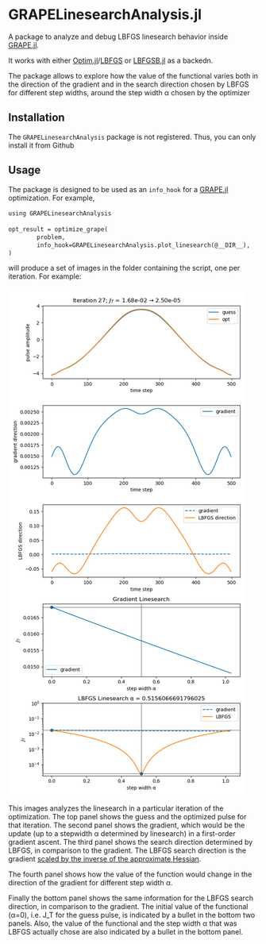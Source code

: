 # GRAPELinesearchAnalysis.jl

A package to analyze and debug LBFGS linesearch behavior inside [GRAPE.jl](https://github.com/JuliaQuantumControl/GRAPE.jl).

It works with either [Optim.jl](https://github.com/JuliaNLSolvers/Optim.jl)/[LBFGS](https://julianlsolvers.github.io/Optim.jl/stable/#algo/lbfgs/) or [LBFGSB.jl](https://github.com/Gnimuc/LBFGSB.jl) as a backedn.

The package allows to explore how the value of the functional varies both in the direction of the gradient and in the search direction chosen by LBFGS for different step widths, around the step width α chosen by the optimizer

## Installation

The `GRAPELinesearchAnalysis` package is not registered. Thus, you can only install it from Github

## Usage

The package is designed to be used as an `info_hook` for a [GRAPE.jl](https://github.com/JuliaQuantumControl/GRAPE.jl) optimization. For example,

~~~
using GRAPELinesearchAnalysis

opt_result = optimize_grape(
        problem,
        info_hook=GRAPELinesearchAnalysis.plot_linesearch(@__DIR__),
)
~~~

will produce a set of images in the folder containing the script, one per iteration. For example:

![Example Output](example.png)

This images analyzes the linesearch in a particular iteration of the optimization. The top panel shows the guess and the optimized pulse for that iteration. The second panel shows the gradient, which would be the update (up to a stepwidth α determined by linesearch) in a first-order gradient ascent. The third panel shows the search direction determined by LBFGS, in comparison to the gradient. The LBFGS search direction is the gradient [scaled by the inverse of the approximate Hessian](https://julianlsolvers.github.io/Optim.jl/stable/#algo/lbfgs/).

The fourth panel shows how the value of the function would change in the direction of the gradient for different step width α.

Finally the bottom panel shows the same information for the LBFGS search direction, in comparison to the gradient. The initial value of the functional (α=0), i.e. J_T for the guess pulse, is indicated by a bullet in the bottom two panels. Also, the value of the functional and the step width α that was LBFGS actually chose are also indicated by a bullet in the bottom panel.
